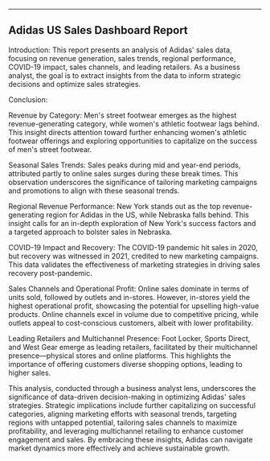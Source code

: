
--------------------------------------------------------------------------------------------------------------------------------------------------------------------
**Adidas US Sales Dashboard Report**
--------------------------------------------------------------------------------------------------------------------------------------------------------------------

Introduction:
This report presents an analysis of Adidas' sales data, focusing on revenue generation, sales trends, regional performance, COVID-19 impact, sales channels, and leading retailers. As a business analyst, the goal is to extract insights from the data to inform strategic decisions and optimize sales strategies.

Conclusion:

Revenue by Category: Men's street footwear emerges as the highest revenue-generating category, while women's athletic footwear lags behind. This insight directs attention toward further enhancing women's athletic footwear offerings and exploring opportunities to capitalize on the success of men's street footwear.

Seasonal Sales Trends: Sales peaks during mid and year-end periods, attributed partly to online sales surges during these break times. This observation underscores the significance of tailoring marketing campaigns and promotions to align with these seasonal trends.

Regional Revenue Performance: New York stands out as the top revenue-generating region for Adidas in the US, while Nebraska falls behind. This insight calls for an in-depth exploration of New York's success factors and a targeted approach to bolster sales in Nebraska.

COVID-19 Impact and Recovery: The COVID-19 pandemic hit sales in 2020, but recovery was witnessed in 2021, credited to new marketing campaigns. This data validates the effectiveness of marketing strategies in driving sales recovery post-pandemic.

Sales Channels and Operational Profit: Online sales dominate in terms of units sold, followed by outlets and in-stores. However, in-stores yield the highest operational profit, showcasing the potential for upselling high-value products. Online channels excel in volume due to competitive pricing, while outlets appeal to cost-conscious customers, albeit with lower profitability.

Leading Retailers and Multichannel Presence: Foot Locker, Sports Direct, and West Gear emerge as leading retailers, facilitated by their multichannel presence—physical stores and online platforms. This highlights the importance of offering customers diverse shopping options, leading to higher sales.

This analysis, conducted through a business analyst lens, underscores the significance of data-driven decision-making in optimizing Adidas' sales strategies. Strategic implications include further capitalizing on successful categories, aligning marketing efforts with seasonal trends, targeting regions with untapped potential, tailoring sales channels to maximize profitability, and leveraging multichannel retailing to enhance customer engagement and sales. By embracing these insights, Adidas can navigate market dynamics more effectively and achieve sustainable growth.



